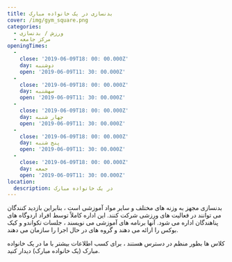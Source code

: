 ```yaml
---
title: بدنسازی در یک خانواده مبارک
cover: /img/gym_square.png
categories:
  - ورزش / بدنسازی
  - مرکز جامعه
openingTimes:
  - 
    close: '2019-06-09T18: 00: 00.000Z'
    day: دوشنبه
    open: '2019-06-09T11: 30: 00.000Z'
  - 
    close: '2019-06-09T18: 00: 00.000Z'
    day: سهشنبه
    open: '2019-06-09T11: 30: 00.000Z'
  - 
    close: '2019-06-09T18: 00: 00.000Z'
    day: چهار شنبه
    open: '2019-06-09T11: 30: 00.000Z'
  - 
    close: '2019-06-09T18: 00: 00.000Z'
    day: پنج شنبه
    open: '2019-06-09T11: 30: 00.000Z'
  - 
    close: '2019-06-09T18: 00: 00.000Z'
    day: جمعه
    open: '2019-06-09T11: 30: 00.000Z'
location:
  description: در یک خانواده مبارک
---
```


بدنسازی مجهز به وزنه های مختلف و سایر مواد آموزشی است ، بنابراین بازدید کنندگان می توانند در فعالیت های ورزشی شرکت کنند. این اداره کاملاً توسط افراد اردوگاه های پناهندگان اداره می شود. آنها برنامه های آموزشی می نویسند ، جلسات تکواندو و کیک بوکس را ارائه می دهند و گروه های در حال اجرا را سازمان می دهند.

کلاس ها بطور منظم در دسترس هستند ، برای کسب اطلاعات بیشتر با ما در یک خانواده مبارک (یک خانواده مبارک) دیدار کنید.